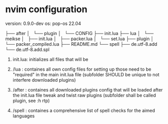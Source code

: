 # nvim configuration

version: 0.9.0-dev
os: pop-os 22.04



├── after
│   └── plugin
│       └── CONFIG
├── init.lua
├── lua
│   └── meikse
│       ├── init.lua
│       ├── packer.lua
│       └── set.lua
├── plugin
│   └── packer_compiled.lua
├── README.md
└── spell
    ├── de.utf-8.add
    └── de.utf-8.add.spl


1. init.lua:
initializes all files that will be 

2. /lua :
containes all own config files for setting up
those need to be "required" in the main init.lua file
(subfolder SHOULD be unique to not interfere downloaded plugins)

3. /after :
containes all downloaded plugins config that will be loaded after the init.lua file
tweak and twist raw plugins
(subfolder shall be called plugin, see :h rtp)

4. /spell :
containes a comprehensive list of spell checks for the aimed languages
